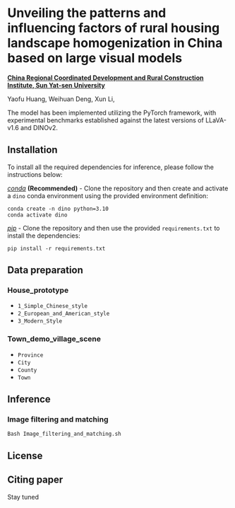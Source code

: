 
# Unveiling the patterns and influencing factors of rural housing landscape homogenization in China based on large visual models

**[China Regional Coordinated Development and Rural Construction Institute, Sun Yat-sen University](https://rrlab.sysu.edu.cn/)**

Yaofu Huang,
Weihuan Deng,
Xun Li,

The model has been implemented utilizing the PyTorch framework, with experimental benchmarks established against the latest versions of LLaVA-v1.6 and DINOv2.

## Installation

To install all the required dependencies for inference, please follow the instructions below:

*[conda](https://docs.conda.io/projects/conda/en/latest/user-guide/getting-started.html)* **(Recommended)** - Clone the repository and then create and activate a `dino` conda environment using the provided environment definition:

```shell
conda create -n dino python=3.10
conda activate dino
```

*[pip](https://pip.pypa.io/en/stable/getting-started/)* - Clone the repository and then use the provided `requirements.txt` to install the dependencies:

```shell
pip install -r requirements.txt
```

## Data preparation

### House_prototype

- `1_Simple_Chinese_style`
- `2_European_and_American_style`
- `3_Modern_Style`

### Town_demo_village_scene
- `Province`
- `City`
- `County`
- `Town`

## Inference

### Image filtering and matching

```shell
Bash Image_filtering_and_matching.sh
```

## License


## Citing paper
Stay tuned

